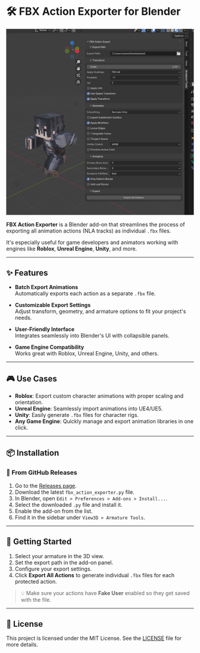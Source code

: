 # 🛠️ FBX Action Exporter for Blender

![Add-on Interface Preview](preview.png)

**FBX Action Exporter** is a Blender add-on that streamlines the process of exporting all animation actions (NLA tracks) as individual `.fbx` files.

It's especially useful for game developers and animators working with engines like **Roblox**, **Unreal Engine**, **Unity**, and more.

---

## ✨ Features

- **Batch Export Animations**  
  Automatically exports each action as a separate `.fbx` file.

- **Customizable Export Settings**  
  Adjust transform, geometry, and armature options to fit your project's needs.

- **User-Friendly Interface**  
  Integrates seamlessly into Blender's UI with collapsible panels.

- **Game Engine Compatibility**  
  Works great with Roblox, Unreal Engine, Unity, and others.

---

## 🎮 Use Cases

- **Roblox**: Export custom character animations with proper scaling and orientation.
- **Unreal Engine**: Seamlessly import animations into UE4/UE5.
- **Unity**: Easily generate `.fbx` files for character rigs.
- **Any Game Engine**: Quickly manage and export animation libraries in one click.

---

## 📦 Installation

### 🧩 From GitHub Releases

1. Go to the [Releases page](https://github.com/your-username/fbx-action-exporter/releases).
2. Download the latest `fbx_action_exporter.py` file.
3. In Blender, open `Edit > Preferences > Add-ons > Install...`.
4. Select the downloaded `.py` file and install it.
5. Enable the add-on from the list.
6. Find it in the sidebar under `View3D > Armature Tools`.

---

## 🚀 Getting Started

1. Select your armature in the 3D view.
2. Set the export path in the add-on panel.
3. Configure your export settings.
4. Click **Export All Actions** to generate individual `.fbx` files for each protected action.

> 💡 Make sure your actions have **Fake User** enabled so they get saved with the file.

---

## 📄 License

This project is licensed under the MIT License. See the [LICENSE](link_to_license) file for more details.
